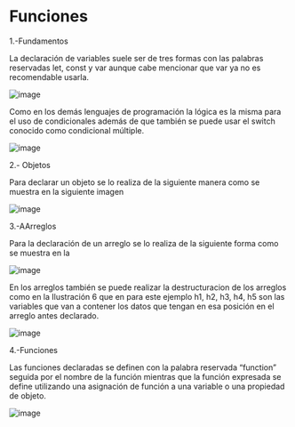 # Funciones
1.-Fundamentos 

La declaración de variables suele ser de tres formas con las palabras reservadas let, const y var aunque cabe mencionar que var ya no es recomendable usarla. 

![image](https://github.com/DAQG/Funciones/assets/117754291/a77da03b-f5eb-4ab7-a64a-a35766596d78)


Como en los demás lenguajes de programación la lógica es la misma para el uso de condicionales además de que también se puede usar el switch conocido como condicional múltiple. 

![image](https://github.com/DAQG/Funciones/assets/117754291/48abd171-c029-4420-8c8b-65b521f9bbf6)


2.- Objetos 

Para declarar un objeto se lo realiza de la siguiente manera como se muestra en la siguiente imagen

![image](https://github.com/DAQG/Funciones/assets/117754291/7a96c583-2f31-4283-97bc-bd93326601f4)

3.-AArreglos 

Para la declaración de un arreglo se lo realiza de la siguiente forma como se muestra en la


![image](https://github.com/DAQG/Funciones/assets/117754291/a52c339b-e21c-41f3-ad27-a74e85f40b75)

En los arreglos también se puede realizar la destructuracion de los arreglos como en la Ilustración 6 que en para este ejemplo h1, h2, h3, h4, h5 son las variables que van a contener los datos que tengan en esa posición en el arreglo antes declarado. 

![image](https://github.com/DAQG/Funciones/assets/117754291/f4c9f561-8d40-4aaa-9c31-78c91abc525f)

4.-Funciones 

Las funciones declaradas se definen con la palabra reservada “function” seguida por el nombre de la función mientras que la función expresada se define utilizando una asignación de función a una variable o una propiedad de objeto.

![image](https://github.com/DAQG/Funciones/assets/117754291/2f452395-21aa-4612-a9de-abf3fac2453c)

